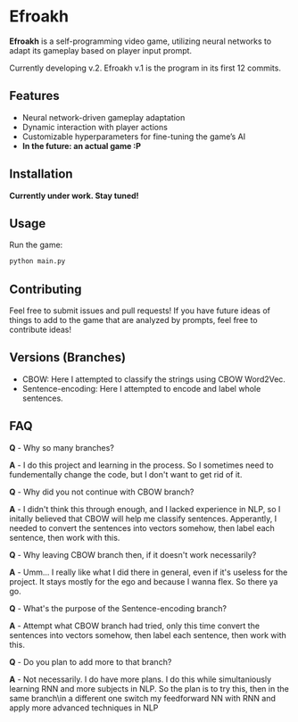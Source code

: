 
# Efroakh

**Efroakh** is a self-programming video game, utilizing neural networks to adapt its gameplay based on player input prompt.

Currently developing v.2. Efroakh v.1 is the program in its first 12 commits.

## Features

- Neural network-driven gameplay adaptation
- Dynamic interaction with player actions
- Customizable hyperparameters for fine-tuning the game’s AI
- **In the future: an actual game :P**

## Installation

**Currently under work. Stay tuned!**

## Usage

Run the game:
```bash
python main.py
```

## Contributing

Feel free to submit issues and pull requests! If you have future ideas of things to add to the game that are analyzed by prompts, feel free to contribute ideas!

## Versions (Branches)

- CBOW: Here I attempted to classify the strings using CBOW Word2Vec.
- Sentence-encoding: Here I attempted to encode and label whole sentences.

## FAQ


**Q** - Why so many branches?

**A** - I do this project and learning in the process. So I sometimes need to fundementally change the code, but I don't want to get rid of it.


**Q** - Why did you not continue with CBOW branch?

**A** - I didn't think this through enough, and I lacked experience in NLP, so I initally believed that CBOW will help me classify sentences. Apperantly, I needed to convert the sentences into vectors somehow, then label each sentence, then work with this.


**Q** - Why leaving CBOW branch then, if it doesn't work necessarily?

**A** - Umm... I really like what I did there in general, even if it's useless for the project. It stays mostly for the ego and because I wanna flex. So there ya go.


**Q** - What's the purpose of the Sentence-encoding branch?

**A** - Attempt what CBOW branch had tried, only this time convert the sentences into vectors somehow, then label each sentence, then work with this.


**Q** - Do you plan to add more to that branch?

**A** - Not necessarily. I do have more plans. I do this while simultaniously learning RNN and more subjects in NLP. So the plan is to try this, then in the same branch\in a different one switch my feedforward NN with RNN and apply more advanced techniques in NLP

